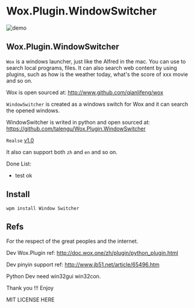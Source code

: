 Wox.Plugin.WindowSwitcher
============================

![demo](doc/demo.gif)

## Wox.Plugin.WindowSwitcher

`Wox` is a windows launcher, just like the Alfred in the mac. You can use to search local programs, files. It can also search web content by using plugins, such as how is the weather today, what's the score of xxx movie and so on.

Wox is open sourced at: http://www.github.com/qianlifeng/wox

`WindowSwitcher` is created as a windows switch for Wox and it can search the opened windows.

WindowSwitcher is writed in python and open sourced at: https://github.com/talengu/Wox.Plugin.WindowSwitcher


`Realse` [v1.0](https://github.com/talengu/Wox.Plugin.WindowSwitcher/releases)


It also can support both `zh` and `en` and so on.

Done List:
- test ok  


## Install

`wpm install Window Switcher` 

 
## Refs
For the respect of the great peoples and the internet.

Dev Wox.Plugin ref: http://doc.wox.one/zh/plugin/python_plugin.html  

Dev pinyin support ref: http://www.jb51.net/article/65496.htm

Python Dev need win32gui win32con.

Thank you !!! Enjoy

MIT LICENSE HERE
